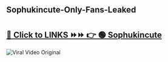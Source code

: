 
 ## Sophukincute-Only-Fans-Leaked

# <h2><a href="https://clipsfans.com/Sophukincute&ref=git">🔗 Click to LINKS ⏩⏩ 👉 🟢 Sophukincute </a></h2>

<a href="https://clipsfans.com/Sophukincute&ref=git" rel="nofollow" data-target="animated-image.originalLink"><img src="https://i.ibb.co.com/xMMVF88/686577567.gif" alt="Viral Video Original" style="max-width: 100%; display: inline-block;" data-target="animated-image.originalImage"></a>
